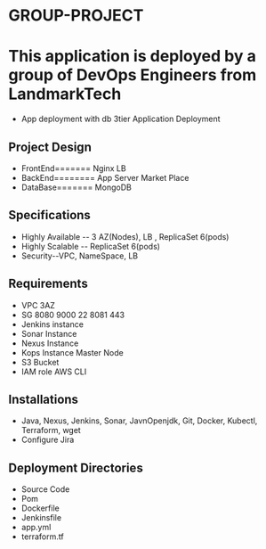# GROUP-PROJECT
# This application is deployed by a group of DevOps Engineers from LandmarkTech
+ App deployment with db
  3tier Application Deployment
## Project Design
+ FrontEnd======= Nginx LB
+ BackEnd======== App Server Market Place
+ DataBase======= MongoDB
## Specifications
+ Highly Available -- 3 AZ(Nodes), LB , ReplicaSet 6(pods)
+ Highly Scalable -- ReplicaSet 6(pods)
+ Security--VPC, NameSpace, LB
## Requirements
+ VPC 3AZ
+ SG 8080 9000 22 8081 443
+ Jenkins  instance
+ Sonar Instance
+ Nexus Instance
+ Kops Instance Master Node
+ S3 Bucket
+ IAM role   AWS CLI

## Installations
+ Java, Nexus, Jenkins, Sonar, JavnOpenjdk, Git, Docker, Kubectl, Terraform, wget
+ Configure Jira
## Deployment Directories
+ Source Code
+ Pom
+ Dockerfile
+ Jenkinsfile
+ app.yml
+ terraform.tf
